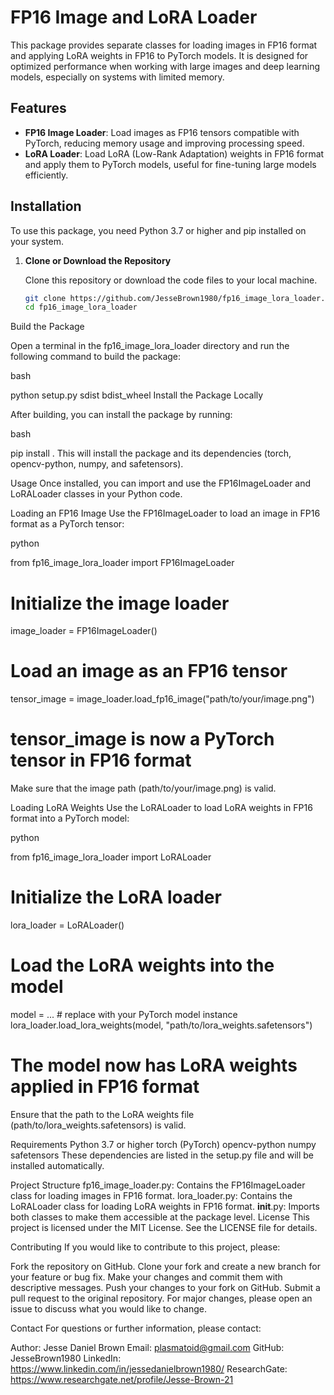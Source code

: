 # FP16 Image and LoRA Loader

This package provides separate classes for loading images in FP16 format and applying LoRA weights in FP16 to PyTorch models. It is designed for optimized performance when working with large images and deep learning models, especially on systems with limited memory.

## Features

- **FP16 Image Loader**: Load images as FP16 tensors compatible with PyTorch, reducing memory usage and improving processing speed.
- **LoRA Loader**: Load LoRA (Low-Rank Adaptation) weights in FP16 format and apply them to PyTorch models, useful for fine-tuning large models efficiently.

## Installation

To use this package, you need Python 3.7 or higher and pip installed on your system.

1. **Clone or Download the Repository**

   Clone this repository or download the code files to your local machine.

   ```bash
   git clone https://github.com/JesseBrown1980/fp16_image_lora_loader.git
   cd fp16_image_lora_loader
Build the Package

Open a terminal in the fp16_image_lora_loader directory and run the following command to build the package:

bash

python setup.py sdist bdist_wheel
Install the Package Locally

After building, you can install the package by running:

bash

pip install .
This will install the package and its dependencies (torch, opencv-python, numpy, and safetensors).

Usage
Once installed, you can import and use the FP16ImageLoader and LoRALoader classes in your Python code.

Loading an FP16 Image
Use the FP16ImageLoader to load an image in FP16 format as a PyTorch tensor:

python

from fp16_image_lora_loader import FP16ImageLoader

# Initialize the image loader
image_loader = FP16ImageLoader()

# Load an image as an FP16 tensor
tensor_image = image_loader.load_fp16_image("path/to/your/image.png")

# tensor_image is now a PyTorch tensor in FP16 format
Make sure that the image path (path/to/your/image.png) is valid.

Loading LoRA Weights
Use the LoRALoader to load LoRA weights in FP16 format into a PyTorch model:

python

from fp16_image_lora_loader import LoRALoader

# Initialize the LoRA loader
lora_loader = LoRALoader()

# Load the LoRA weights into the model
model = ...  # replace with your PyTorch model instance
lora_loader.load_lora_weights(model, "path/to/lora_weights.safetensors")

# The model now has LoRA weights applied in FP16 format
Ensure that the path to the LoRA weights file (path/to/lora_weights.safetensors) is valid.

Requirements
Python 3.7 or higher
torch (PyTorch)
opencv-python
numpy
safetensors
These dependencies are listed in the setup.py file and will be installed automatically.

Project Structure
fp16_image_loader.py: Contains the FP16ImageLoader class for loading images in FP16 format.
lora_loader.py: Contains the LoRALoader class for loading LoRA weights in FP16 format.
__init__.py: Imports both classes to make them accessible at the package level.
License
This project is licensed under the MIT License. See the LICENSE file for details.

Contributing
If you would like to contribute to this project, please:

Fork the repository on GitHub.
Clone your fork and create a new branch for your feature or bug fix.
Make your changes and commit them with descriptive messages.
Push your changes to your fork on GitHub.
Submit a pull request to the original repository.
For major changes, please open an issue to discuss what you would like to change.

Contact
For questions or further information, please contact:

Author: Jesse Daniel Brown
Email: plasmatoid@gmail.com
GitHub: JesseBrown1980
LinkedIn: https://www.linkedin.com/in/jessedanielbrown1980/
ResearchGate: https://www.researchgate.net/profile/Jesse-Brown-21
